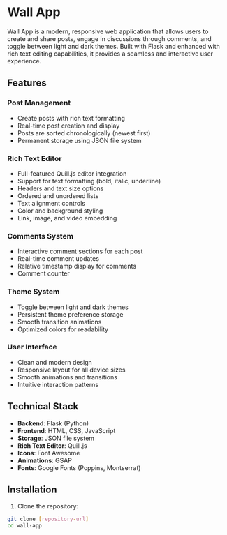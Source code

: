 # Wall App

Wall App is a modern, responsive web application that allows users to create and share posts, engage in discussions through comments, and toggle between light and dark themes. Built with Flask and enhanced with rich text editing capabilities, it provides a seamless and interactive user experience.

## Features

### Post Management
- Create posts with rich text formatting
- Real-time post creation and display
- Posts are sorted chronologically (newest first)
- Permanent storage using JSON file system

### Rich Text Editor
- Full-featured Quill.js editor integration
- Support for text formatting (bold, italic, underline)
- Headers and text size options
- Ordered and unordered lists
- Text alignment controls
- Color and background styling
- Link, image, and video embedding

### Comments System
- Interactive comment sections for each post
- Real-time comment updates
- Relative timestamp display for comments
- Comment counter

### Theme System
- Toggle between light and dark themes
- Persistent theme preference storage
- Smooth transition animations
- Optimized colors for readability

### User Interface
- Clean and modern design
- Responsive layout for all device sizes
- Smooth animations and transitions
- Intuitive interaction patterns

## Technical Stack

- **Backend**: Flask (Python)
- **Frontend**: HTML, CSS, JavaScript
- **Storage**: JSON file system
- **Rich Text Editor**: Quill.js
- **Icons**: Font Awesome
- **Animations**: GSAP
- **Fonts**: Google Fonts (Poppins, Montserrat)

## Installation

1. Clone the repository:
```bash
git clone [repository-url]
cd wall-app